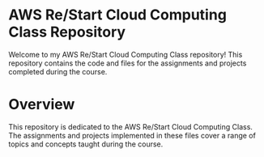 # AWS Re/Start Cloud Computing Class Repository
Welcome to my AWS Re/Start Cloud Computing Class repository! This repository contains the code and files for the assignments and projects completed during the course.

# Overview
This repository is dedicated to the AWS Re/Start Cloud Computing Class. The assignments and projects implemented in these files cover a range of topics and concepts taught during the course.